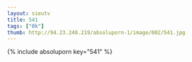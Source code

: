 ```yaml
--- 
layout: sieutv
title: 541
tags: ["0k"]
thumb: http://94.23.248.219/absoluporn-1/image/002/541.jpg
---
```

{% include absoluporn key="541" %} 
